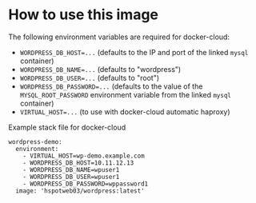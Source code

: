 # How to use this image

The following environment variables are required for docker-cloud:

-	`WORDPRESS_DB_HOST=...`		(defaults to the IP and port of the linked `mysql` container)
-	`WORDPRESS_DB_NAME=...`		(defaults to "wordpress")
-	`WORDPRESS_DB_USER=...`		(defaults to "root")
-	`WORDPRESS_DB_PASSWORD=...`	(defaults to the value of the `MYSQL_ROOT_PASSWORD` environment variable from the linked `mysql` container)
-	`VIRTUAL_HOST=...`		(to use with docker-cloud automatic haproxy)

Example stack file for docker-cloud
~~~~
wordpress-demo:
  environment:
    - VIRTUAL_HOST=wp-demo.example.com
    - WORDPRESS_DB_HOST=10.11.12.13
    - WORDPRESS_DB_NAME=wpuser1
    - WORDPRESS_DB_USER=wpuser1
    - WORDPRESS_DB_PASSWORD=wppassword1
  image: 'hspotweb03/wordpress:latest'
~~~~

